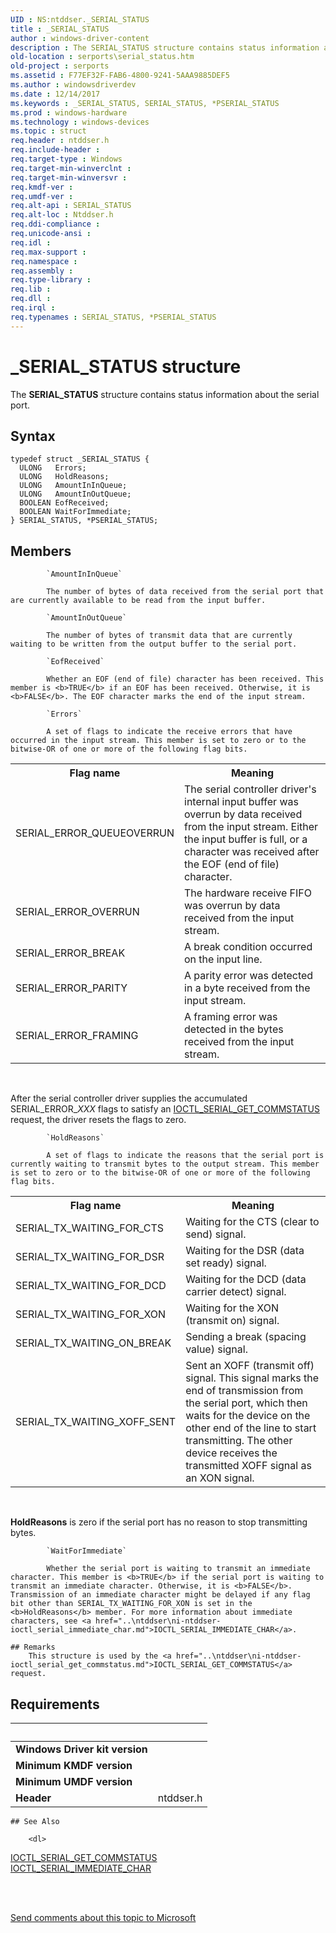 ```yaml
---
UID : NS:ntddser._SERIAL_STATUS
title : _SERIAL_STATUS
author : windows-driver-content
description : The SERIAL_STATUS structure contains status information about the serial port.
old-location : serports\serial_status.htm
old-project : serports
ms.assetid : F77EF32F-FAB6-4800-9241-5AAA9885DEF5
ms.author : windowsdriverdev
ms.date : 12/14/2017
ms.keywords : _SERIAL_STATUS, SERIAL_STATUS, *PSERIAL_STATUS
ms.prod : windows-hardware
ms.technology : windows-devices
ms.topic : struct
req.header : ntddser.h
req.include-header : 
req.target-type : Windows
req.target-min-winverclnt : 
req.target-min-winversvr : 
req.kmdf-ver : 
req.umdf-ver : 
req.alt-api : SERIAL_STATUS
req.alt-loc : Ntddser.h
req.ddi-compliance : 
req.unicode-ansi : 
req.idl : 
req.max-support : 
req.namespace : 
req.assembly : 
req.type-library : 
req.lib : 
req.dll : 
req.irql : 
req.typenames : SERIAL_STATUS, *PSERIAL_STATUS
---
```


# _SERIAL_STATUS structure
The <b>SERIAL_STATUS</b> structure contains status information about the serial port.

## Syntax
````
typedef struct _SERIAL_STATUS {
  ULONG   Errors;
  ULONG   HoldReasons;
  ULONG   AmountInInQueue;
  ULONG   AmountInOutQueue;
  BOOLEAN EofReceived;
  BOOLEAN WaitForImmediate;
} SERIAL_STATUS, *PSERIAL_STATUS;
````

## Members

        
            `AmountInInQueue`

            The number of bytes of data received from the serial port that are currently available to be read from the input buffer.
        
            `AmountInOutQueue`

            The number of bytes of transmit data that are currently waiting to be written from the output buffer to the serial port.
        
            `EofReceived`

            Whether an EOF (end of file) character has been received. This member is <b>TRUE</b> if an EOF has been received. Otherwise, it is <b>FALSE</b>. The EOF character marks the end of the input stream.
        
            `Errors`

            A set of flags to indicate the receive errors that have occurred in the input stream. This member is set to zero or to the bitwise-OR of one or more of the following flag bits.

<table>
<tr>
<th>Flag name</th>
<th>Meaning</th>
</tr>
<tr>
<td>SERIAL_ERROR_QUEUEOVERRUN</td>
<td>The serial controller driver's internal input buffer was overrun by data received from the input stream. Either the input buffer is full, or a character was received after the EOF (end of file) character.</td>
</tr>
<tr>
<td>SERIAL_ERROR_OVERRUN</td>
<td>The hardware receive FIFO was overrun by data received from the input stream.</td>
</tr>
<tr>
<td>SERIAL_ERROR_BREAK</td>
<td>A break condition occurred on the input line.</td>
</tr>
<tr>
<td>SERIAL_ERROR_PARITY</td>
<td>A parity error was detected in a byte received from the input stream.</td>
</tr>
<tr>
<td>SERIAL_ERROR_FRAMING</td>
<td>A framing error was detected in the bytes received from the input stream.</td>
</tr>
</table>
 

After the serial controller driver supplies the accumulated SERIAL_ERROR_<i>XXX</i> flags to satisfy an <a href="..\ntddser\ni-ntddser-ioctl_serial_get_commstatus.md">IOCTL_SERIAL_GET_COMMSTATUS</a> request, the driver resets the flags to zero.
        
            `HoldReasons`

            A set of flags to indicate the reasons that the serial port is currently waiting to transmit bytes to the output stream. This member is set to zero or to the bitwise-OR of one or more of the following flag bits.

<table>
<tr>
<th>Flag name</th>
<th>Meaning</th>
</tr>
<tr>
<td>SERIAL_TX_WAITING_FOR_CTS</td>
<td>Waiting for the CTS (clear to send) signal.</td>
</tr>
<tr>
<td>SERIAL_TX_WAITING_FOR_DSR</td>
<td>Waiting for the DSR (data set ready) signal.</td>
</tr>
<tr>
<td>SERIAL_TX_WAITING_FOR_DCD</td>
<td>Waiting for the DCD (data carrier detect) signal.</td>
</tr>
<tr>
<td>SERIAL_TX_WAITING_FOR_XON</td>
<td>Waiting for the XON (transmit on) signal.</td>
</tr>
<tr>
<td>SERIAL_TX_WAITING_ON_BREAK</td>
<td>Sending a break (spacing value) signal.</td>
</tr>
<tr>
<td>SERIAL_TX_WAITING_XOFF_SENT</td>
<td>Sent an XOFF (transmit off) signal. This signal marks the end of transmission from the serial port, which then waits for the device on the other end of the line to start transmitting. The other device receives the transmitted XOFF signal as an XON signal.</td>
</tr>
</table>
 

<b>HoldReasons</b> is zero if the serial port has no reason to stop transmitting bytes.
        
            `WaitForImmediate`

            Whether the serial port is waiting to transmit an immediate character. This member is <b>TRUE</b> if the serial port is waiting to transmit an immediate character. Otherwise, it is <b>FALSE</b>. Transmission of an immediate character might be delayed if any flag bit other than SERIAL_TX_WAITING_FOR_XON is set in the <b>HoldReasons</b> member. For more information about immediate characters, see <a href="..\ntddser\ni-ntddser-ioctl_serial_immediate_char.md">IOCTL_SERIAL_IMMEDIATE_CHAR</a>.

    ## Remarks
        This structure is used by the <a href="..\ntddser\ni-ntddser-ioctl_serial_get_commstatus.md">IOCTL_SERIAL_GET_COMMSTATUS</a> request.

## Requirements
| &nbsp; | &nbsp; |
| ---- |:---- |
| **Windows Driver kit version** |  |
| **Minimum KMDF version** |  |
| **Minimum UMDF version** |  |
| **Header** | ntddser.h |

    ## See Also

        <dl>
<dt>
<a href="..\ntddser\ni-ntddser-ioctl_serial_get_commstatus.md">IOCTL_SERIAL_GET_COMMSTATUS</a>
</dt>
<dt>
<a href="..\ntddser\ni-ntddser-ioctl_serial_immediate_char.md">IOCTL_SERIAL_IMMEDIATE_CHAR</a>
</dt>
</dl>
 

 

<a href="mailto:wsddocfb@microsoft.com?subject=Documentation%20feedback [serports\serports]:%20SERIAL_STATUS structure%20 RELEASE:%20(12/14/2017)&amp;body=%0A%0APRIVACY STATEMENT%0A%0AWe use your feedback to improve the documentation. We don't use your email address for any other purpose, and we'll remove your email address from our system after the issue that you're reporting is fixed. While we're working to fix this issue, we might send you an email message to ask for more info. Later, we might also send you an email message to let you know that we've addressed your feedback.%0A%0AFor more info about Microsoft's privacy policy, see http://privacy.microsoft.com/en-us/default.aspx." title="Send comments about this topic to Microsoft">Send comments about this topic to Microsoft</a>